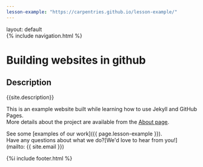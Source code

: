 ```yaml
---
lesson-example: "https://carpentries.github.io/lesson-example/"
---
```

 layout: default  
{% include navigation.html %}

# Building websites in github
## Description
{{site.description}}

This is an example website built while learning how to use Jekyll and GitHub Pages.  
More details about the project are available from the [About page](About.md).

See some [examples of our work]({{ page.lesson-example }}).  
Have any questions about what we do?[We'd love to hear from you!] (mailto: {{ site.email }})

{%i include footer.html %}
